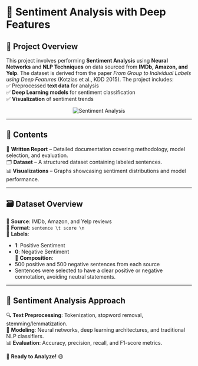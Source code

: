 # 🧠 Sentiment Analysis with Deep Features

## 📌 Project Overview  
This project involves performing **Sentiment Analysis** using **Neural Networks** and **NLP Techniques** on data sourced from **IMDb, Amazon, and Yelp**. The dataset is derived from the paper *From Group to Individual Labels using Deep Features* (Kotzias et al., KDD 2015). The project includes:  
✅ Preprocessed **text data** for analysis  
✅ **Deep Learning models** for sentiment classification  
✅ **Visualization** of sentiment trends  

<div align="center">
  <img src="https://media3.giphy.com/media/v1.Y2lkPTc5MGI3NjExYmZ1Mm42cm5mODJjYnpwdnFieDFlZGlzNHhiM2tja3JtanBwaWlzcyZlcD12MV9pbnRlcm5hbF9naWZfYnlfaWQmY3Q9Zw/KX5nwoDX97AtPvKBF6/giphy.gif" alt="Sentiment Analysis" />
</div>

---

## 📂 Contents  
📄 **Written Report** – Detailed documentation covering methodology, model selection, and evaluation.  
🗂️ **Dataset** – A structured dataset containing labeled sentences.  
📊 **Visualizations** – Graphs showcasing sentiment distributions and model performance.  

---

## 🗃️ Dataset Overview  
📌 **Source**: IMDb, Amazon, and Yelp reviews  
📌 **Format**: `sentence \t score \n`  
📌 **Labels**:  
- **1**: Positive Sentiment  
- **0**: Negative Sentiment  
📌 **Composition**:  
- 500 positive and 500 negative sentences from each source  
- Sentences were selected to have a clear positive or negative connotation, avoiding neutral statements.  
 

---

## 🎯 Sentiment Analysis Approach  
🔍 **Text Preprocessing**: Tokenization, stopword removal, stemming/lemmatization.  
🧠 **Modeling**: Neural networks, deep learning architectures, and traditional NLP classifiers.  
📊 **Evaluation**: Accuracy, precision, recall, and F1-score metrics.  

🚀 **Ready to Analyze!** 😃
